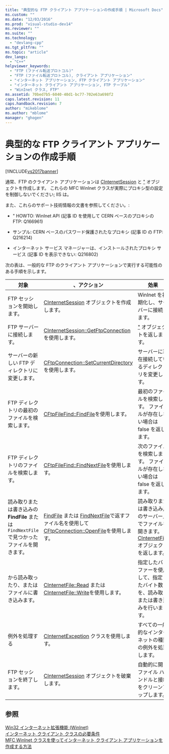 ```yaml
---
title: "典型的な FTP クライアント アプリケーションの作成手順 | Microsoft Docs"
ms.custom: ""
ms.date: "12/03/2016"
ms.prod: "visual-studio-dev14"
ms.reviewer: ""
ms.suite: ""
ms.technology: 
  - "devlang-cpp"
ms.tgt_pltfrm: ""
ms.topic: "article"
dev_langs: 
  - "C++"
helpviewer_keywords: 
  - "FTP (ファイル転送プロトコル)"
  - "FTP (ファイル転送プロトコル), クライアント アプリケーション"
  - "インターネット アプリケーション, FTP クライアント アプリケーション"
  - "インターネット クライアント アプリケーション, FTP テーブル"
  - "WinInet クラス, FTP"
ms.assetid: 70bed7b5-6040-40d1-bc77-702e63a698f2
caps.latest.revision: 11
caps.handback.revision: 7
author: "mikeblome"
ms.author: "mblome"
manager: "ghogen"
---
```

# 典型的な FTP クライアント アプリケーションの作成手順
[!INCLUDE[vs2017banner](../assembler/inline/includes/vs2017banner.md)]

通常、FTP のクライアント アプリケーションは [CInternetSession](../Topic/CInternetSession%20Class.md) と ["](../mfc/reference/cftpconnection-class.md) オブジェクトを作成します。  これらの MFC WinInet クラスが実際にプロキシ型の設定を制御しないでください; IIS は。  
  
 また、これらのサポート技術情報の文書を参照してください。:  
  
-   " HOWTO: WinInet API \(記事 ID を使用して CERN ベースのプロキシの FTP: Q166961\)  
  
-   サンプル: CERN ベースのパスワード保護されたなプロキシ \(記事 ID の FTP: Q216214\)  
  
-   インターネット サービス マネージャーは、インストールされたプロキシ サービス \(記事 ID を表示できない: Q216802\)  
  
 次の表は、一般的な FTP のクライアント アプリケーションで実行する可能性のある手順を示します。  
  
|対象|、アクション|効果|  
|--------|------------|--------|  
|FTP セッションを開始します。|[CInternetSession](../Topic/CInternetSession%20Class.md) オブジェクトを作成します。|WinInet を初期化し、サーバーに接続します。|  
|FTP サーバーに接続します。|[CInternetSession::GetFtpConnection](../Topic/CInternetSession::GetFtpConnection.md)を使用します。|["](../mfc/reference/cftpconnection-class.md) オブジェクトを返します。|  
|サーバーの新しい FTP ディレクトリに変更します。|[CFtpConnection::SetCurrentDirectory](../Topic/CFtpConnection::SetCurrentDirectory.md)を使用します。|サーバーに現在接続しているディレクトリを変更します。|  
|FTP ディレクトリの最初のファイルを検索します。|[CFtpFileFind::FindFile](../Topic/CFtpFileFind::FindFile.md)を使用します。|最初のファイルを検索します。  ファイルが存在しない場合は false を返します。|  
|FTP ディレクトリのファイルを検索します。|[CFtpFileFind::FindNextFile](../Topic/CFtpFileFind::FindNextFile.md)を使用します。|次のファイルを検索します。  ファイルが存在しない場合は false を返します。|  
|読み取りまたは書き込みの **FindFile** または `FindNextFile` で見つかったファイルを開きます。|[FindFile](../Topic/CFtpFileFind::FindFile.md) または [FindNextFile](../Topic/CFtpFileFind::FindNextFile.md)で返すファイル名を使用して [CFtpConnection::OpenFile](../Topic/CFtpConnection::OpenFile.md)を使用します。|読み取りまたは書き込み用のサーバー上でファイルを開きます。  [CInternetFile](../mfc/reference/cinternetfile-class.md) オブジェクトを返します。|  
|から読み取ったり、またはファイルに書き込みます。|[CInternetFile::Read](../Topic/CInternetFile::Read.md) または [CInternetFile::Write](../Topic/CInternetFile::Write.md)を使用します。|指定したバッファーを使用して、指定したバイト数を、読み取りまたは書き込みを行います。|  
|例外を処理する|[CInternetException](../mfc/reference/cinternetexception-class.md) クラスを使用します。|すべての一般的なインターネットの種類の例外を処理します。|  
|FTP セッションを終了します。|[CInternetSession](../Topic/CInternetSession%20Class.md) オブジェクトを破棄します。|自動的に開くファイル ハンドルと接続をクリーンアップします。|  
  
## 参照  
 [Win32 インターネット拡張機能 \(WinInet\)](../mfc/win32-internet-extensions-wininet.md)   
 [インターネット クライアント クラスの必要条件](../Topic/Prerequisites%20for%20Internet%20Client%20Classes.md)   
 [MFC WinInet クラスを使ってインターネット クライアント アプリケーションを作成する方法](../mfc/writing-an-internet-client-application-using-mfc-wininet-classes.md)